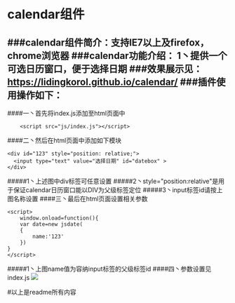 calendar组件
======
###calendar组件简介：支持IE7以上及firefox，chrome浏览器
###calendar功能介绍： 1丶提供一个可选日历窗口，便于选择日期
###效果展示见： https://lidingkorol.github.io/calendar/
###插件使用操作如下：
--------
####一丶首先将index.js添加至html页面中
~~~
    <script src="js/index.js"></script>
~~~
####二丶然后在html页面中添加如下模块
~~~
<div id="123" style="position: relative;">
  <input type="text" value="选择日期" id="datebox" >
</div>
~~~
#####1丶上述图中div标签可任意设置
#####2丶style="position:relative"是用于保证calendar日历窗口能以DIV为父级标签定位
#####3丶input标签id请按上图名称设置
####三丶最后在html页面设置相关参数
~~~
<script>
	window.onload=function(){
	var date=new jsdate(
	{
		name:'123'
	})
}
</script>
~~~
#####1丶上图name值为容纳input标签的父级标签id
####四丶参数设置见index.js
![](https://github.com/lidingkorol/calendar-/raw/master/photo/QQ图片20160802192652.png)

#以上是readme所有内容

